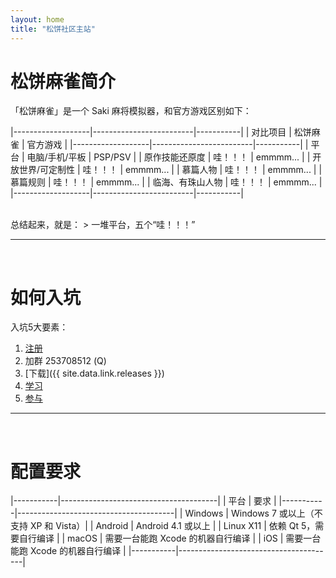 ```yaml
---
layout: home
title: "松饼社区主站"
---
```


<style>
table {
    border-collapse: collapse;
}

table, th, td {
    border: 1px solid black;
}

th, td {
    padding-left: 10px;
    padding-right: 10px;
}
</style>

# 松饼麻雀简介

「松饼麻雀」是一个 Saki 麻将模拟器，和官方游戏区别如下：

|-------------------|-------------------------|-----------|
| 对比项目          | 松饼麻雀                | 官方游戏  |
|-------------------|-------------------------|-----------|
| 平台              | 电脑/手机/平板          | PSP/PSV   |
| 原作技能还原度    | 哇！！！                | emmmm...  |
| 开放世界/可定制性 | 哇！！！                | emmmm...  |
| 慕篇人物          | 哇！！！                | emmmm...  |
| 慕篇规则          | 哇！！！                | emmmm...  |
| 临海、有珠山人物  | 哇！！！                | emmmm...  |
|-------------------|-------------------------|-----------|

<br />
总结起来，就是：
> 一堆平台，五个“哇！！！”

---
<br />

# <a name="newbie"></a>如何入坑


入坑5大要素：

1. [注册](/signup/)
2. 加群 253708512 (Q)
3. [下载]({{ site.data.link.releases }})
4. [学习](/docs/)
5. [参与](/contribute/)

---
<br />

# 配置要求

|-----------|---------------------------------------|
| 平台      | 要求                                  |
|-----------|---------------------------------------|
| Windows   | Windows 7 或以上（不支持 XP 和 Vista）|
| Android   | Android 4.1 或以上                    |
| Linux X11 | 依赖 Qt 5，需要自行编译               |
| macOS     | 需要一台能跑 Xcode 的机器自行编译     |
| iOS       | 需要一台能跑 Xcode 的机器自行编译     |
|-----------|---------------------------------------|


